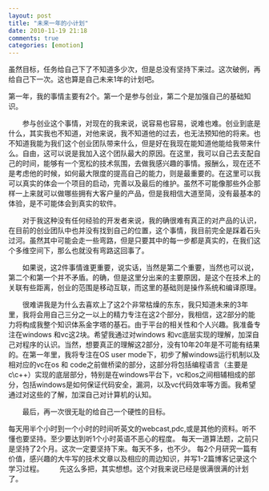 ```yaml
---
layout: post
title: "未来一年的小计划"
date: 2010-11-19 21:18
comments: true
categories: [emotion]
---
```


虽然目标，任务给自己下了不知道多少次，但是总没有坚持下来过。这次破例，再给自己下一次。这也算是自己未来1年的计划吧。

第一年，我的事情主要有2个。第一个是参与创业，第二个是加强自己的基础知识。

　　参与创业这个事情，对现在的我来说，说容易也容易，说难也难。创业到底是什么，其实我也不知道，对他来说，我不知道他的过去，也无法预知他的将来。也不知道我能为我们这个创业团队带来什么，但是好在我现在能知道他能给我带来什么。自由，这可以说是我加入这个团队最大的原因。在这里，我可以自己去支配自己的时间，能够有一个宽松的技术氛围，去做我感兴趣的事情。报酬么，现在还不是考虑他的时候，如何最大限度的提高自己的能力，则是最重要的。在这里可以我可以真实的体会一个项目的启动，完善以及最后的维护。虽然不可能像那些外企那样一上来就可以做哪些拥有大客户量的产品，但是我相信大道至简，没有最基本的体验，是不可能体会到真实的软件。

　　对于我这种没有任何经验的开发者来说，我的确很难有真正的对产品的认识，在目前的创业团队中也并没有找到自己的位置，这个事情，我目前完全是踩着石头过河。虽然其中可能会走一些弯路，但是只要其中的每一步都是真实的，在我们这个多维空间下，那么也就没有弯路这回事了。

　　如果说，这2件事情谁更重要，说实话，当然是第二个重要，当然也可以说，第二个和第一个并不矛盾。的确，但是这里分出来的主要原因，是这个在技术上的关联有些距离，创业的范围是移动互联，而这里的基础则是操作系统和编译原理。

　　很难讲我是为什么去喜欢上了这2个非常枯燥的东东，我只知道未来的3年里，我将会用自己三分之一以上的精力专注在这2个部分，我相信，这2部分的能力将构成我整个知识体系金字塔的基石。由于平台的相关性和个人兴趣。我准备专注在windows 和vc这2块。希望我通过对windows 和vc底层实现的理解，加深自己对程序的认识。当然，想要真正的理解这2部分，没有10年20年是不可能有结果的。在第一年里，我将专注在OS user mode下，初步了解windows运行机制以及相对应的vc在os 和 code之前做桥梁的部分，这部分将包括编程语言（主要是c\c++）实现的底层部分，特别是在windows平台下，vc和os之间相辅相成的部分，包括windows是如何保证代码安全，漏洞，以及vc代码效率等方面。我希望通过对这些的了解，加深自己对计算机的认知。

　　最后，再一次很无耻的给自己一个硬性的目标。

每天用半个小时到一个小时的时间听英文的webcast,pdc,或是其他的资料。听不懂也要坚持。至少要达到听1个小时英语不恶心的程度。
每天一道算法题，之前只是坚持了2个月。这次一定要坚持下来。每天不多，也不少。
每2个月研究一篇有价值，感兴趣的大牛写的技术文章以及相应的周边知识，并写1-2篇博客记录这个学习过程。
　　先这么多把，其实想想。这个对我来说已经是很满很满的计划了。